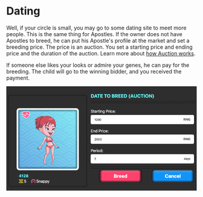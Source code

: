 # Dating

Well, if your circle is small, you may go to some dating site to meet more people. This is the same thing for Apostles. If the owner does not have Apostles to breed, he can put his Apostle's profile at the market and set a breeding price. The price is an auction. You set a starting price and ending price and the duration of the auction. Learn more about [how Auction works](https://github.com/evolutionlandorg/docs/tree/5a05a2cd5abe2f9dda7f86239d7d2f0058c159fc/advanced/trading/nft-market/README.md#auction-system).

If someone else likes your looks or admire your genes, he can pay for the breeding. The child will go to the winning bidder, and you received the payment.

![Looking for a Job](../../../.gitbook/assets/dating.png)

